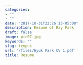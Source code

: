 ```yaml
---
categories:
- ""
- ""
date: "2017-10-31T22:26:13-05:00"
description: Resume of Ray Park
draft: false
image: pic07.jpg
keywords: ""
slug: tempus
url: '/files/Hyuk Park CV 1.pdf'
title: Resume
---
```


